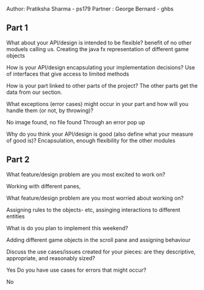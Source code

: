 
Author: Pratiksha Sharma - ps179
Partner : George Bernard - ghbs

## Part 1
What about your API/design is intended to be flexible?
benefit of no other moduels calling us. Creating the java fx representation of different game objects

How is your API/design encapsulating your implementation decisions? 
Use of interfaces that give access to limited methods

How is your part linked to other parts of the project? 
The other parts get the data from our section.

What exceptions (error cases) might occur in your part and how will you handle them (or not, by throwing)?

No image found, no file found Through an error pop up

Why do you think your API/design is good (also define what your measure of good is)? 
Encapsulation, enough flexibility for the other modules

## Part 2

What feature/design problem are you most excited to work on? 

Working with different panes,

What feature/design problem are you most worried about working on? 

Assigning rules to the objects- etc, assinging interactions to different entities

What is do you plan to implement this weekend? 

Adding different game objects in the scroll pane and assigning behaviour

Discuss the use cases/issues created for your pieces: are they descriptive, appropriate, and reasonably sized? 

Yes
Do you have use cases for errors that might occur?

No